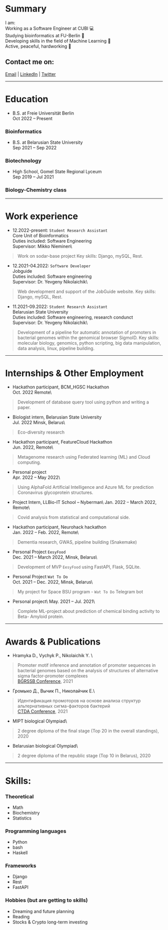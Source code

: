 # Summary
I am:\
Working as a Software Engineer at CUBI 💻\
Studying bioinformatics at FU-Berlin 🧬\
Developing skills in the field of Machine Learning 👾\
Active, peaceful, hardworking 🚀

## Contact me on:
[Email](mailto:grom.dima.grom@gmail.com)  |  [LinkedIn](https://www.linkedin.com/in/gromdimon/)
 |  [Twitter](https://twitter.com/grom_dimon/)

---

# Education
* B.S. at Freie Universität Berlin\
Oct 2022 – Present
### Bioinformatics

* B.S. at Belarusian State University\
Sep 2021 – Sep 2022
### Biotechnology

* High School, Gomel State Regional Lyceum\
Sep 2019 – Jul 2021
### Biology-Chemistry class

---

# Work experience
* 12.2022-present: `Student Research Assistant`\
Core Unit of Bioinformatics\
Duties included: Software Engineering\
Supervisor: Mikko Nieminen\
> Work on sodar-base project Key skills: Django, mySQL, Rest.

* 12.2021-04.2022: `Software Developer`\
Jobguide\
Duties included: Software engineering\
Supervisor: Dr. Yevgeny Nikolaichik\
> Web development and support of the JobGuide website. Key skills: Django, mySQL, Rest.

* 11.2021-09.2022: `Student Research Assistant`\
Belarusian State University\
Duties included: Software engineering, research condunct\
Supervisor: Dr. Yevgeny Nikolaichik\
> Development of a pipeline for automatic annotation of promoters in bacterial genomes within the genomical browser SigmoID.
Key skills: molecular biology, genomics, python scripting, big data manipulation, data analysis, linux, pipeline building.


---

# Internships & Other Employment
* Hackathon participant, BCM_HGSC Hackathon\
Oct. 2022 Remote\
> Development of database query tool using python and writing a paper.

* Biologist intern, Belarusian State University\
Jul. 2022 Minsk, Belarus\
> Eco-diversity research

* Hackathon participant, FeatureCloud Hackathon\
Jun. 2022, Remote\
> Metagenome research using Federated learning (ML) and Cloud computing.

* Personal project\
Apr. 2022 – May 2022\
> Using AlphaFold Artificial Intelligence and Azure ML for prediction Coronavirus glycoprotein structures.

* Project Intern, LLBio-IT School – Nyberman\ 
Jan. 2022 – March 2022, Remote\
> Covid analysis from statistical and computational side.

* Hackathon participant, Neurohack hackathon\
Jan. 2022 – Feb. 2022, Remote\
> Dementia research, GWAS, pipeline building (Snakemake)

* Personal Project  `EesyFood`\
Dec. 2021 – March 2022, Minsk, Belarus\
> Development of MVP `EesyFood` using FastAPI, Flask, SQLite.

* Personal Project  `Wat To Do`\
Oct. 2021 – Dec. 2022, Minsk, Belarus\
> My project for Space BSU program -  `Wat To Do`  Telegram bot

* Personal project\ 
May. 2021 – Jul. 2021\
> Complete ML-project about prediction of chemical binding activity to Beta- Amyloid protein.

---

# Awards & Publications
- Hramyka D., Vychyk P., Nikolaichik Y. \
> Promoter motif inference and annotation of promoter sequences 
in bacterial genomes based on the analysis of structures 
of alternative sigma factor-promoter complexes\
[BGRSSB Conference](https://disk.icgbio.ru/s/ejG5gRfYGRpML25), 2021
- Громыко Д., Вычик П., Николайчик Е.\
> Идентификация промоторов на основе анализа структур альтернативных сигма-факторов бактерий\
[CTDA Conference](https://ctda.rfe.by/media/docs/2022/konf/CTDA-2022-matherials-epub-before-print.pdf), 2021
- MIPT biological Olympiad\
> 2 degree diploma of the final stage (Top 20 in the overall standings), 2020
- Belarusian biological Olympiad\
> 2 degree diploma of the republic stage (Top 10 in Belarus), 2020


---

# Skills:
### Theoretical
+ Math
+ Biochemistry
+ Statistics

### Programming languages
+ Python
+ bash
+ Haskell

### Frameworks
+ Django
+ Rest
+ FastAPI

### Hobbies (but are getting to skills)
+ Dreaming and future planning
+ Reading
+ Stocks & Crypto long-term investing
